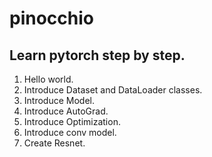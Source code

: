 # pinocchio
## Learn pytorch step by step.
01. Hello world.
02. Introduce Dataset and DataLoader classes.
03. Introduce Model.
04. Introduce AutoGrad.
05. Introduce Optimization.
06. Introduce conv model.
07. Create Resnet.